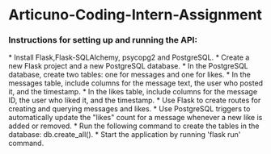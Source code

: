 # Articuno-Coding-Intern-Assignment

<h3> Instructions for setting up and running the API: </h3>
  * Install Flask,Flask-SQLAlchemy, psycopg2 and PostgreSQL.
  * Create a new Flask project and a new PostgreSQL database.
  * In the PostgreSQL database, create two tables: one for messages and one for likes.
  * In the messages table, include columns for the message text, the user who posted it, and the timestamp.
  * In the likes table, include columns for the message ID, the user who liked it, and the timestamp.
  * Use Flask to create routes for creating and querying messages and likes.
  * Use PostgreSQL triggers to automatically update the "likes" count for a message whenever a new like is added or removed.
  * Run the following command to create the tables in the database: db.create_all().
  * Start the application by running 'flask run' command.
